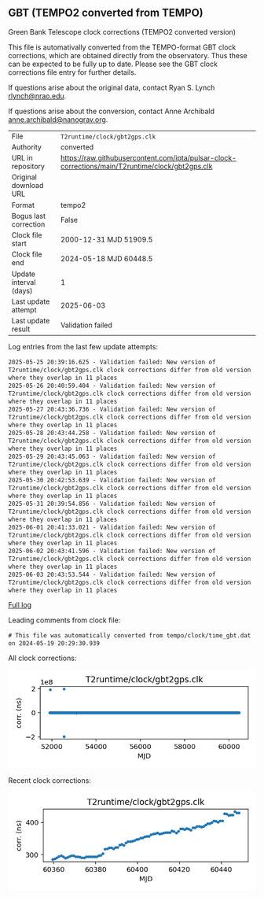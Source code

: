 
## GBT (TEMPO2 converted from TEMPO)

Green Bank Telescope clock corrections (TEMPO2 converted version)

This file is automativally converted from the TEMPO-format GBT
clock corrections, which are obtained directly from the observatory.
Thus these can be expected to be fully up to date. Please see the
GBT clock corrections file entry for further details.

If questions arise about the original data, contact Ryan S. Lynch
<rlynch@nrao.edu>.

If questions arise about the conversion, contact Anne Archibald
<anne.archibald@nanograv.org>.

|     |     |
|:--- |:--- |
| File | `T2runtime/clock/gbt2gps.clk` |
| Authority | converted |
| URL in repository | <https://raw.githubusercontent.com/ipta/pulsar-clock-corrections/main/T2runtime/clock/gbt2gps.clk> |
| Original download URL | <None> |
| Format | tempo2 |
| Bogus last correction | False |
| Clock file start | 2000-12-31 MJD 51909.5 |
| Clock file end | 2024-05-18 MJD 60448.5 |
| Update interval (days) | 1 |
| Last update attempt | 2025-06-03 |
| Last update result | Validation failed |

Log entries from the last few update attempts:
```
2025-05-25 20:39:16.625 - Validation failed: New version of T2runtime/clock/gbt2gps.clk clock corrections differ from old version where they overlap in 11 places
2025-05-26 20:40:59.404 - Validation failed: New version of T2runtime/clock/gbt2gps.clk clock corrections differ from old version where they overlap in 11 places
2025-05-27 20:43:36.736 - Validation failed: New version of T2runtime/clock/gbt2gps.clk clock corrections differ from old version where they overlap in 11 places
2025-05-28 20:43:44.258 - Validation failed: New version of T2runtime/clock/gbt2gps.clk clock corrections differ from old version where they overlap in 11 places
2025-05-29 20:43:45.063 - Validation failed: New version of T2runtime/clock/gbt2gps.clk clock corrections differ from old version where they overlap in 11 places
2025-05-30 20:42:53.639 - Validation failed: New version of T2runtime/clock/gbt2gps.clk clock corrections differ from old version where they overlap in 11 places
2025-05-31 20:39:54.856 - Validation failed: New version of T2runtime/clock/gbt2gps.clk clock corrections differ from old version where they overlap in 11 places
2025-06-01 20:41:33.021 - Validation failed: New version of T2runtime/clock/gbt2gps.clk clock corrections differ from old version where they overlap in 11 places
2025-06-02 20:43:41.596 - Validation failed: New version of T2runtime/clock/gbt2gps.clk clock corrections differ from old version where they overlap in 11 places
2025-06-03 20:43:53.544 - Validation failed: New version of T2runtime/clock/gbt2gps.clk clock corrections differ from old version where they overlap in 11 places
```
[Full log](https://raw.githubusercontent.com/ipta/pulsar-clock-corrections/main/log/T2runtime/clock/gbt2gps.clk.log)

Leading comments from clock file:

    # This file was automatically converted from tempo/clock/time_gbt.dat on 2024-05-19 20:29:30.939



All clock corrections:

![plot of all clock corrections](gbt2gps.clk.png "All corrections")

Recent clock corrections:

![plot of recent clock corrections](gbt2gps.clk.short.png "Recent corrections")

